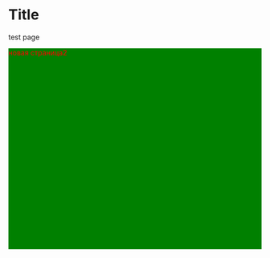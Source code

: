 # Title
test page

<div style="color:red; background:green;height:400px; weight:600px;">
  <span>новая страница2</span>
 </div>
